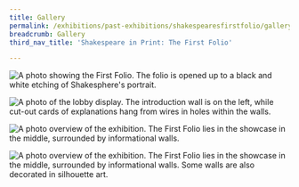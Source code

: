 ```yaml
---
title: Gallery
permalink: /exhibitions/past-exhibitions/shakespearesfirstfolio/gallery/
breadcrumb: Gallery
third_nav_title: 'Shakespeare in Print: The First Folio'

---
```



![A photo showing the First Folio. The folio is opened up to a black and white etching of Shakesphere's portrait.](/images/event-images/shakespeare/shakespeare-in-print_gallery_1.jpg)

![A photo of the lobby display. The introduction wall is on the left, while cut-out cards of explanations hang from wires in holes within the walls.](/images/event-images/shakespeare/shakespeare-in-print_gallery_2.jpg)

![A photo overview of the exhibition. The First Folio lies in the showcase in the middle, surrounded by informational walls.](/images/event-images/shakespeare/shakespeare-in-print_gallery_3.jpg)

![A photo overview of the exhibition. The First Folio lies in the showcase in the middle, surrounded by informational walls. Some walls are also decorated in silhouette art.](/images/event-images/shakespeare/shakespeare-in-print_gallery_4.jpg)





